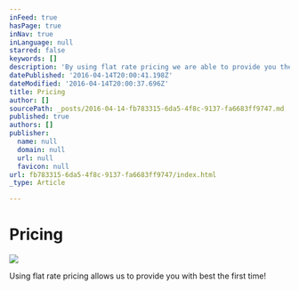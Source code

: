 ```yaml
---
inFeed: true
hasPage: true
inNav: true
inLanguage: null
starred: false
keywords: []
description: 'By using flat rate pricing we are able to provide you the best as we are not worried about the amount it takes but rather getting it right the first time!'
datePublished: '2016-04-14T20:00:41.198Z'
dateModified: '2016-04-14T20:00:37.696Z'
title: Pricing
author: []
sourcePath: _posts/2016-04-14-fb783315-6da5-4f8c-9137-fa6683ff9747.md
published: true
authors: []
publisher:
  name: null
  domain: null
  url: null
  favicon: null
url: fb783315-6da5-4f8c-9137-fa6683ff9747/index.html
_type: Article

---
```

# Pricing
![](https://the-grid-user-content.s3-us-west-2.amazonaws.com/bb46729e-6c8b-4bb6-b55d-728b24d0bc4a.png)

Using flat rate pricing allows us to provide you with best the first time!